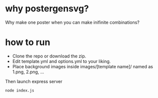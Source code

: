 # why postergensvg?

Why make one poster when you can make inifinite combinations?

# how to run

* Clone the repo or download the zip.
* Edit template.yml and options.yml to your liking. 
* Place background images inside images/[template name]/ named as 1.png, 2.png, ...

Then launch express server
```
node index.js
```



